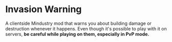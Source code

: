 # Invasion Warning
A clientside Mindustry mod that warns you about building damage or destruction whenever it happens. Even though it's possible to play with it on servers, **be careful while playing on them, especially in PvP mode.**
